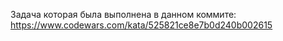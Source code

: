 Задача которая была выполнена в данном коммите: https://www.codewars.com/kata/525821ce8e7b0d240b002615